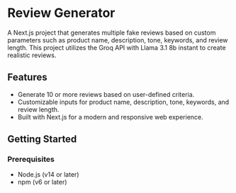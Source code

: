 # Review Generator

A Next.js project that generates multiple fake reviews based on custom parameters such as product name, description, tone, keywords, and review length. This project utilizes the Groq API with Llama 3.1 8b instant to create realistic reviews.

## Features

- Generate 10 or more reviews based on user-defined criteria.
- Customizable inputs for product name, description, tone, keywords, and review length.
- Built with Next.js for a modern and responsive web experience.

## Getting Started

### Prerequisites

- Node.js (v14 or later)
- npm (v6 or later)
